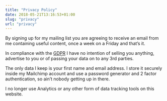 ```yaml
---
title: "Privacy Policy"
date: 2018-05-21T13:16:53+01:00
slug: "privacy"
url: "privacy"
---
```


By signing up for my mailing list you are agreeing to receive an email from me containing useful content, once a week on a Friday and that’s it.

In compliance with the [GDPR](https://www.eugdpr.org/) I have no intention of selling you anything, advertise to you or of passing your data on to any 3rd parties.

The only data I keep is your first name and email address. I store it securely inside my Mailchimp account and use a password generator and 2 factor authentication, so ain’t nobody getting up in there.

I no longer use Analytics or any other form of data tracking tools on this website.
